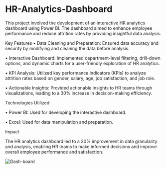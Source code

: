 # HR-Analytics-Dashboard

This project involved the development of an interactive HR analytics dashboard using Power BI. The dashboard aimed to enhance employee performance and reduce attrition rates by providing insightful data analysis.

Key Features
•	Data Cleaning and Preparation: Ensured data accuracy and security by modifying and cleaning the data before analysis.

•	Interactive Dashboard: Implemented department-level filtering, drill-down options, and dynamic charts for a user-friendly exploration of HR analytics.

•	KPI Analysis: Utilized key performance indicators (KPIs) to analyze attrition rates based on gender, salary, age, job satisfaction, and job role.

•	Actionable Insights: Provided actionable insights to HR teams through visualizations, leading to a 30% increase in decision-making efficiency.

Technologies Utilized

•	Power BI: Used for developing the interactive dashboard.

•	Excel: Used for data manipulation and preparation.

Impact

The HR analytics dashboard led to a 20% improvement in data granularity and analysis, enabling HR teams to make informed decisions and improve overall employee performance and satisfaction.

![Dash-board](https://github.com/cparag/HR-Analytics-Dashboard/assets/43547001/a4ef6974-c6b9-496a-8583-91f3d70da175)
